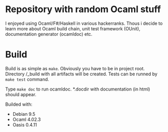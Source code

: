 # Repository with random Ocaml stuff

I enjoyed using Ocaml/F#/Haskell in various hackerranks. 
Thous i decide to learn more about Ocaml build chain, unit test framework (OUnit),
documentation generator (ocamldoc) etc.

# Build 

Build is as simple as `make`. Obviously you have to be in project root. 
Directory /_build with all artifacts will be created. Tests can be runned by `make test` command.

Type `make doc` to run ocamldoc. *.docdir with documentation (in html) should appear. 

Builded with:
* Debian 9.5 
* Ocaml 4.02.3
* Oasis 0.4.11
